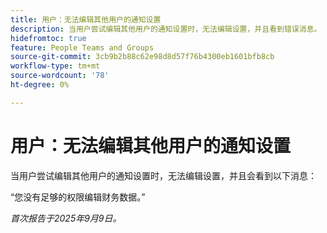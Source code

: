 ```yaml
---
title: 用户：无法编辑其他用户的通知设置
description: 当用户尝试编辑其他用户的通知设置时，无法编辑设置，并且看到错误消息。
hidefromtoc: true
feature: People Teams and Groups
source-git-commit: 3cb9b2b88c62e98d8d57f76b4300eb1601bfb8cb
workflow-type: tm+mt
source-wordcount: '78'
ht-degree: 0%

---
```



# 用户：无法编辑其他用户的通知设置

当用户尝试编辑其他用户的通知设置时，无法编辑设置，并且会看到以下消息：

“您没有足够的权限编辑财务数据。”

_首次报告于2025年9月9日。_

